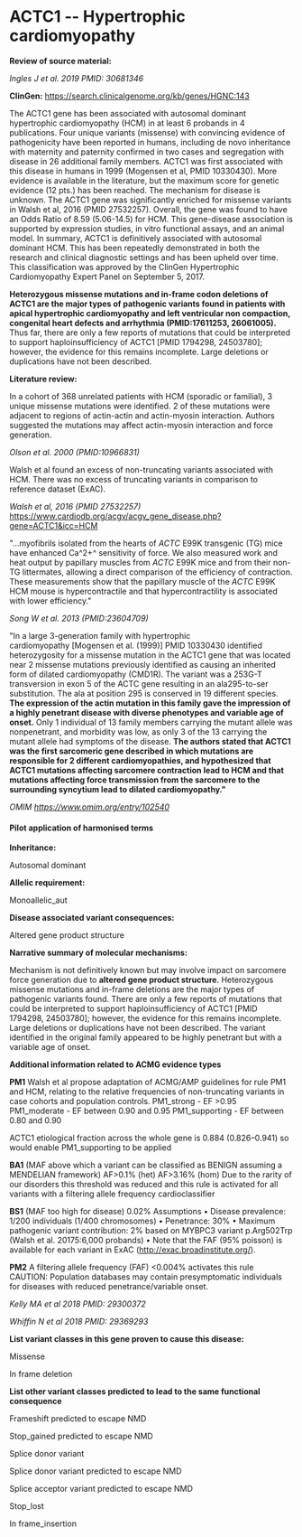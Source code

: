 # **ACTC1 -- Hypertrophic cardiomyopathy**

**Review of source material:**

*Ingles J et al. 2019 PMID: 30681346*

**ClinGen:**
https://search.clinicalgenome.org/kb/genes/HGNC:143

The ACTC1 gene has been associated with autosomal dominant hypertrophic cardiomyopathy (HCM) in at least 6 probands in 4 publications. Four unique variants (missense) with convincing evidence of pathogenicity have been reported in humans, including de novo inheritance with maternity and paternity confirmed in two cases and segregation with disease in 26 additional family members. ACTC1 was first associated with this disease in humans in 1999 (Mogensen et al, PMID 10330430). More evidence is available in the literature, but the maximum score for genetic evidence (12 pts.) has been reached. The mechanism for disease is unknown. The ACTC1 gene was significantly enriched for missense variants in Walsh et al, 2016 (PMID 27532257). Overall, the gene was found to have an Odds Ratio of 8.59 (5.06-14.5) for HCM. This gene-disease association is supported by expression studies, in vitro functional assays, and an animal model. In summary, ACTC1 is
definitively associated with autosomal dominant HCM. This has been repeatedly demonstrated in both the research and clinical diagnostic settings and has been upheld over time. This classification was approved by the ClinGen Hypertrophic Cardiomyopathy Expert Panel on September 5, 2017.

**Heterozygous missense mutations and in-frame codon deletions of ACTC1 are the major types of pathogenic variants found in patients with apical hypertrophic cardiomyopathy and left ventricular non compaction, congenital heart defects and arrhythmia (PMID:17611253, 26061005).** Thus far, there are only a few reports of mutations that could be interpreted to support haploinsufficiency of ACTC1 \[PMID 1794298, 24503780\]; however, the evidence for this remains incomplete. Large deletions or
duplications have not been described.

**Literature review:**

In a cohort of 368 unrelated patients with HCM (sporadic or familial), 3 unique missense mutations were identified. 2 of these mutations were adjacent to regions of actin-actin and actin-myosin interaction. Authors suggested the mutations may affect actin-myosin interaction and force generation.

*Olson et al. 2000 (PMID:10966831)*

Walsh et al found an excess of non-truncating variants associated with HCM. There was no excess of truncating variants in comparison to reference dataset (ExAC).

*Walsh et al, 2016 (PMID 27532257)*
<https://www.cardiodb.org/acgv/acgv_gene_disease.php?gene=ACTC1&icc=HCM>

"...myofibrils isolated from the hearts of *ACTC* E99K transgenic (TG) mice have enhanced Ca^2+^ sensitivity of force. We also measured work and heat output by papillary muscles from *ACTC* E99K mice and from their non-TG littermates, allowing a direct comparison of the efficiency of contraction. These measurements show that the papillary muscle of the *ACTC* E99K HCM mouse is hypercontractile and that hypercontractility is associated with lower efficiency."

*Song W et al. 2013 (PMID:23604709)*

"In a large 3-generation family with hypertrophic cardiomyopathy [Mogensen et al. (1999)] PMID 10330430 identified heterozygosity for a missense mutation in the ACTC1 gene that was located near 2 missense mutations previously identified as causing an inherited form of dilated cardiomyopathy (CMD1R). The variant was a 253G-T transversion in exon 5 of the ACTC gene resulting in an ala295-to-ser substitution. The ala at position 295 is conserved in 19 different species. **The expression of the actin mutation in this family gave the impression of a highly penetrant disease with diverse phenotypes and variable age of onset.** Only 1 individual of 13 family members carrying the mutant allele was nonpenetrant, and morbidity was low, as only 3 of the 13 carrying the mutant allele had symptoms of the disease. **The authors stated that ACTC1 was the first sarcomeric gene described in which mutations are responsible for 2 different cardiomyopathies, and hypothesized that ACTC1 mutations affecting sarcomere contraction lead to HCM and that mutations affecting force transmission from the sarcomere to the surrounding syncytium lead to dilated cardiomyopathy."**

*OMIM <https://www.omim.org/entry/102540>*

#### **Pilot application of harmonised terms**

**Inheritance:**

Autosomal dominant

**Allelic requirement:**

Monoallelic_aut

**Disease associated variant consequences:**

Altered gene product structure

**Narrative summary of molecular mechanisms:**

Mechanism is not definitively known but may involve impact on sarcomere force generation due to **altered gene product structure**. Heterozygous missense mutations and in-frame deletions are the major types of pathogenic variants found. There are only a few reports of mutations that could be interpreted to support haploinsufficiency of ACTC1 \[PMID 1794298, 24503780\]; however, the evidence for this remains incomplete. Large deletions or duplications have not been described. The variant identified in the original family appeared to be highly penetrant but with a variable age of onset. 

**Additional information related to ACMG evidence types**

**PM1** 
Walsh et al propose adaptation of ACMG/AMP guidelines for rule PM1 and HCM, relating to the relative frequencies of non-truncating variants in case cohorts and population controls. 
PM1_strong - EF >0.95
PM1_moderate - EF between 0.90 and 0.95 
PM1_supporting - EF between 0.80 and 0.90

ACTC1 etiological fraction across the whole gene is 0.884 (0.826–0.941) so would enable PM1_supporting to be applied

**BA1** (MAF above which a variant can be classified as BENIGN assuming a MENDELIAN framework)
AF>0.1% (het) 
AF>3.16% (hom) 
Due to the rarity of our disorders this threshold was reduced and this rule is activated for all variants with a filtering allele frequency
cardioclassifier

**BS1** (MAF too high for disease) 0.02%
Assumptions
• Disease prevalence: 1/200 individuals (1/400 chromosomes)
• Penetrance: 30%
• Maximum pathogenic variant contribution: 2% based on MYBPC3 variant p.Arg502Trp (Walsh et al. 20175:6,000 probands)
• Note that the FAF (95% poisson) is available for each variant in ExAC (http://exac.broadinstitute.org/).

**PM2** A filtering allele frequency (FAF) <0.004% activates this rule
CAUTION: Population databases may contain presymptomatic individuals for diseases with reduced
penetrance/variable onset.

*Kelly MA et al 2018 PMID: 29300372* 

*Whiffin N et al 2018 PMID: 29369293*

**List variant classes in this gene proven to cause this disease:**

Missense

In frame deletion

**List other variant classes predicted to lead to the same functional consequence**

Frameshift predicted to escape NMD

Stop_gained predicted to escape NMD

Splice donor variant

Splice donor variant predicted to escape NMD

Splice acceptor variant predicted to escape NMD

Stop_lost

In frame_insertion

